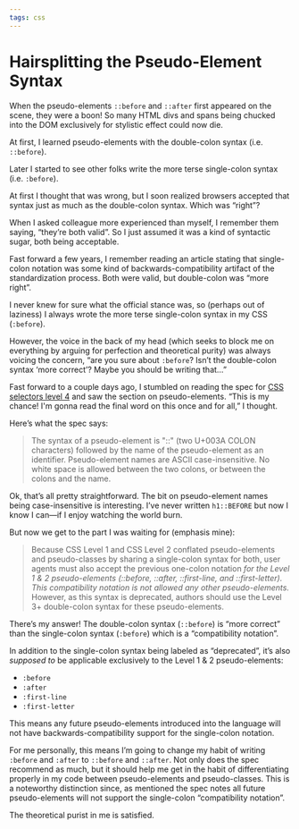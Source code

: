 ```yaml
---
tags: css
---
```


# Hairsplitting the Pseudo-Element Syntax

When the pseudo-elements `::before` and `::after` first appeared on the scene, they were a boon! So many HTML divs and spans being chucked into the DOM exclusively for stylistic effect could now die. 

At first, I learned pseudo-elements with the double-colon syntax (i.e. `::before`).

Later I started to see other folks write the more terse single-colon syntax (i.e. `:before`).

At first I thought that was wrong, but I soon realized browsers accepted that syntax just as much as the double-colon syntax. Which was “right”?

When I asked colleague more experienced than myself, I remember them saying, “they’re both valid”. So I just assumed it was a kind of syntactic sugar, both being acceptable.

Fast forward a few years, I remember reading an article stating that single-colon notation was some kind of backwards-compatibility artifact of the standardization process. Both were valid, but double-colon was “more right”.

I never knew for sure what the official stance was, so (perhaps out of laziness) I always wrote the more terse single-colon syntax in my CSS (`:before`).

However, the voice in the back of my head (which seeks to block me on everything by arguing for perfection and theoretical purity) was always voicing the concern, “are you sure about `:before`? Isn’t the double-colon syntax ‘more correct’? Maybe you should be writing that…”

Fast forward to a couple days ago, I stumbled on reading the spec for [CSS selectors level 4](https://drafts.csswg.org/selectors-4/#pseudo-element-syntax) and saw the section on pseudo-elements. “This is my chance! I'm gonna read the final word on this once and for all,” I thought.

Here’s what the spec says:

> The syntax of a pseudo-element is "::" (two U+003A COLON characters) followed by the name of the pseudo-element as an identifier. Pseudo-element names are ASCII case-insensitive. No white space is allowed between the two colons, or between the colons and the name.

Ok, that’s all pretty straightforward. The bit on pseudo-element names being case-insensitive is interesting. I’ve never written `h1::BEFORE` but now I know I can—if I enjoy watching the world burn.

But now we get to the part I was waiting for (emphasis mine):

> Because CSS Level 1 and CSS Level 2 conflated pseudo-elements and pseudo-classes by sharing a single-colon syntax for both, user agents must also accept the previous one-colon notation _for the Level 1 & 2 pseudo-elements (::before, ::after, ::first-line, and ::first-letter). This compatibility notation is not allowed any other pseudo-elements._ However, as this syntax is deprecated, authors should use the Level 3+ double-colon syntax for these pseudo-elements.

There’s my answer! The double-colon syntax (`::before`) is “more correct” than the single-colon syntax (`:before`) which is a “compatibility notation”. 

In addition to the single-colon syntax being labeled as “deprecated”, it’s also _supposed to_ be applicable exclusively to the Level 1 & 2 pseudo-elements:

- `:before`
- `:after`
- `:first-line`
- `:first-letter`

This means any future pseudo-elements introduced into the language will not have backwards-compatibility support for the single-colon notation.

For me personally, this means I’m going to change my habit of writing `:before` and `:after` to `::before` and `::after`. Not only does the spec recommend as much, but it should help me get in the habit of differentiating properly in my code between pseudo-elements and pseudo-classes. This is a noteworthy distinction since, as mentioned the spec notes all future pseudo-elements will not support the single-colon “compatibility notation”.

The theoretical purist in me is satisfied.